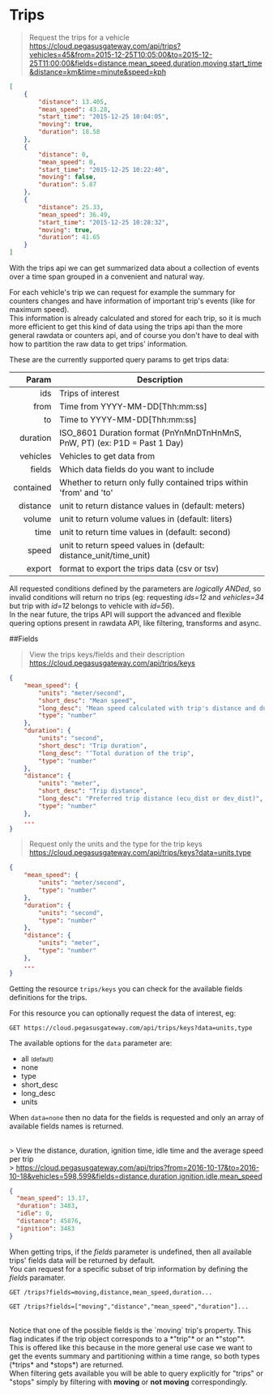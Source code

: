 # Trips

> Request the trips for a vehicle <br>
> <a href="https://cloud.pegasusgateway.com/api/trips?vehicles=45&from=2015-12-25T10:05:00&to=2015-12-25T11:00:00&fields=distance,mean_speed,duration,moving,start_time&distance=km&time=minute&speed=kph">https://cloud.pegasusgateway.com/api/trips?vehicles=45&from=2015-12-25T10:05:00&to=2015-12-25T11:00:00&fields=distance,mean_speed,duration,moving,start_time&distance=km&time=minute&speed=kph</a>

```json
[
    {
        "distance": 13.405,
        "mean_speed": 43.28,
        "start_time": "2015-12-25 10:04:05",
        "moving": true,
        "duration": 18.58
    },
    {
        "distance": 0,
        "mean_speed": 0,
        "start_time": "2015-12-25 10:22:40",
        "moving": false,
        "duration": 5.87
    },
    {
        "distance": 25.33,
        "mean_speed": 36.49,
        "start_time": "2015-12-25 10:28:32",
        "moving": true,
        "duration": 41.65
    }
]
```

With the trips api we can get summarized data about a collection of events over a time span grouped in a convenient and natural way.

For each vehicle's trip we can request for example the summary for counters changes and have information of important trip's events (like for maximum speed).<br>
This information is already calculated and stored for each trip, so it is much more efficient to get this kind of data using the trips api than the more general rawdata or counters api, and of course you don't have to deal with how to partition the raw data to get trips' information.

These are the currently supported query params to get trips data:

 Param    | Description
--------: | -------
ids       | Trips of interest
from      | Time from YYYY-MM-DD[Thh:mm:ss]
to        | Time to YYYY-MM-DD[Thh:mm:ss]
duration  | ISO_8601 Duration format (PnYnMnDTnHnMnS, PnW, PT) (ex: P1D = Past 1 Day)
vehicles  | Vehicles to get data from
fields    | Which data fields do you want to include
contained | Whether to return only fully contained trips within 'from' and 'to'
distance  | unit to return distance values in (default: meters)
volume    | unit to return volume values in (default: liters)
time      | unit to return time values in (default: second)
speed     | unit to return speed values in (default: distance_unit/time_unit)
export    | format to export the trips data (csv or tsv)


<aside class="warning">
All requested conditions defined by the parameters are <em>logically ANDed</em>, so invalid conditions will return no trips (eg: requesting <em>ids=12</em> and <em>vehicles=34</em> but trip with <em>id=12</em> belongs to vehicle with <em>id=56</em>).
</aside>

<aside class="notice">
In the near future, the trips API will support the advanced and flexible quering options present in rawdata API, like filtering, transforms and async.
</aside>

##Fields

> View the trips keys/fields and their description <br>
> <a href="https://cloud.pegasusgateway.com/api/trips/keys">https://cloud.pegasusgateway.com/api/trips/keys</a>

```json
{
    "mean_speed": {
        "units": "meter/second",
        "short_desc": "Mean speed",
        "long_desc": "Mean speed calculated with trip's distance and duration values",
        "type": "number"
    },
    "duration": {
        "units": "second",
        "short_desc": "Trip duration",
        "long_desc": "‘Total duration of the trip",
        "type": "number"
    },
    "distance": {
        "units": "meter",
        "short_desc": "Trip distance",
        "long_desc": "Preferred trip distance (ecu_dist or dev_dist)",
        "type": "number"
    },
    ...
}
```

> Request only the units and the type for the trip keys
> <a href="https://cloud.pegasusgateway.com/api/trips/keys?data=units,type">https://cloud.pegasusgateway.com/api/trips/keys?data=units,type</a>

```json
{
    "mean_speed": {
        "units": "meter/second",
        "type": "number"
    },
    "duration": {
        "units": "second",
        "type": "number"
    },
    "distance": {
        "units": "meter",
        "type": "number"
    },
    ...
}
```

Getting the resource `trips/keys` you can check for the available fields definitions for the trips.

For this resource you can optionally request the data of interest, eg:

`GET https://cloud.pegasusgateway.com/api/trips/keys?data=units,type`

The available options for the `data` parameter are:

* all <span style="font-size:80%">(default)</span>
* none
* type
* short_desc
* long_desc
* units

When `data=none` then no data for the fields is requested and only an array of available fields names is returned.

<br>
> View the distance, duration, ignition time, idle time and the average speed per trip <br>
> <a href="https://cloud.pegasusgateway.com/api/trips?from=2016-10-17&to=2016-10-18&vehicles=598,599&fields=distance,duration,ignition,idle,mean_speed">https://cloud.pegasusgateway.com/api/trips?from=2016-10-17&to=2016-10-18&vehicles=598,599&fields=distance,duration,ignition,idle,mean_speed</a>

```json
{
  "mean_speed": 13.17,
  "duration": 3483,
  "idle": 0,
  "distance": 45876,
  "ignition": 3483
}
```

When getting trips, if the *fields* parameter is undefined, then all available trips' fields data will be returned by default.<br>
You can request for a specific subset of trip information by defining the *fields* paramater.

`GET /trips?fields=moving,distance,mean_speed,duration...`

`GET /trips?fields=["moving","distance","mean_speed","duration"]...`

<br>
Notice that one of the possible fields is the `moving` trip's property. This flag indicates if the trip object corresponds to a *"trip"* or an *"stop"*.<br>
This is offered like this because in the more general use case we want to get the events summary and partitioning within a time range, so both types (*trips* and *stops*) are returned.

<aside class="notice">
When filtering gets available you will be able to query explicitly for "trips" or "stops" simply by filtering with <b>moving</b> or <b>not moving</b> correspondingly.
</aside>
